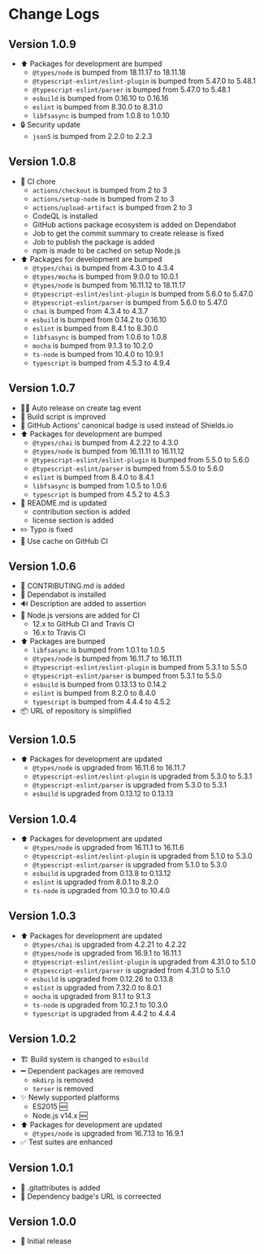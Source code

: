# Change Logs

## Version 1.0.9

- :arrow_up: Packages for development are bumped
  - `@types/node` is bumped from 18.11.17 to 18.11.18
  - `@typescript-eslint/eslint-plugin` is bumped from 5.47.0 to 5.48.1
  - `@typescript-eslint/parser` is bumped from 5.47.0 to 5.48.1
  - `esbuild` is bumped from 0.16.10 to 0.16.16
  - `eslint` is bumped from 8.30.0 to 8.31.0
  - `libfsasync` is bumped from 1.0.8 to 1.0.10
- :lock: Security update
  - `json5` is bumped from 2.2.0 to 2.2.3

## Version 1.0.8

- :green_heart: CI chore
  - `actions/checkout` is bumped from 2 to 3
  - `actions/setup-node` is bumped from 2 to 3
  - `actions/upload-artifact` is bumped from 2 to 3
  - CodeQL is installed
  - GitHub actions package ecosystem is added on Dependabot
  - Job to get the commit summary to create release is fixed
  - Job to publish the package is added
  - npm is made to be cached on setup Node.js
- :arrow_up: Packages for development are bumped
  - `@types/chai` is bumped from 4.3.0 to 4.3.4
  - `@types/mocha` is bumped from 9.0.0 to 10.0.1
  - `@types/node` is bumped from 16.11.12 to 18.11.17
  - `@typescript-eslint/eslint-plugin` is bumped from 5.6.0 to 5.47.0
  - `@typescript-eslint/parser` is bumped from 5.6.0 to 5.47.0
  - `chai` is bumped from 4.3.4 to 4.3.7
  - `esbuild` is bumped from 0.14.2 to 0.16.10
  - `eslint` is bumped from 8.4.1 to 8.30.0
  - `libfsasync` is bumped from 1.0.6 to 1.0.8
  - `mocha` is bumped from 9.1.3 to 10.2.0
  - `ts-node` is bumped from 10.4.0 to 10.9.1
  - `typescript` is bumped from 4.5.3 to 4.9.4

## Version 1.0.7

- :technologist: Auto release on create tag event
- :hammer: Build script is improved
- :memo: GitHub Actions' canonical badge is used instead of Shields.io
- :arrow_up: Packages for development are bumped
  - `@types/chai` is bumped from 4.2.22 to 4.3.0
  - `@types/node` is bumped from 16.11.11 to 16.11.12
  - `@typescript-eslint/eslint-plugin` is bumped from 5.5.0 to 5.6.0
  - `@typescript-eslint/parser` is bumped from 5.5.0 to 5.6.0
  - `eslint` is bumped from 8.4.0 to 8.4.1
  - `libfsasync` is bumped from 1.0.5 to 1.0.6
  - `typescript` is bumped from 4.5.2 to 4.5.3
- :memo: README.md is updated
  - contribution section is added
  - license section is added
- :pencil2: Typo is fixed
- :green_heart: Use cache on GitHub CI

## Version 1.0.6

- :memo: CONTRIBUTING.md is added
- :robot: Dependabot is installed
- :loud_sound: Description are added to assertion
- :green_heart: Node.js versions are added for CI
  - 12.x to GitHub CI and Travis CI
  - 16.x to Travis CI
- :arrow_up: Packages are bumped
  - `libfsasync` is bumped from 1.0.1 to 1.0.5
  - `@types/node` is bumped from 16.11.7 to 16.11.11
  - `@typescript-eslint/eslint-plugin` is bumped from 5.3.1 to 5.5.0
  - `@typescript-eslint/parser` is bumped from 5.3.1 to 5.5.0
  - `esbuild` is bumped from 0.13.13 to 0.14.2
  - `eslint` is bumped from 8.2.0 to 8.4.0
  - `typescript` is bumped from 4.4.4 to 4.5.2
- :package: URL of repository is simplified

## Version 1.0.5

- :arrow_up: Packages for development are updated
  - `@types/node` is upgraded from 16.11.6 to 16.11.7
  - `@typescript-eslint/eslint-plugin` is upgraded from 5.3.0 to 5.3.1
  - `@typescript-eslint/parser` is upgraded from 5.3.0 to 5.3.1
  - `esbuild` is upgraded from 0.13.12 to 0.13.13

## Version 1.0.4

- :arrow_up: Packages for development are updated
  - `@types/node` is upgraded from 16.11.1 to 16.11.6
  - `@typescript-eslint/eslint-plugin` is upgraded from 5.1.0 to 5.3.0
  - `@typescript-eslint/parser` is upgraded from 5.1.0 to 5.3.0
  - `esbuild` is upgraded from 0.13.8 to 0.13.12
  - `eslint` is upgraded from 8.0.1 to 8.2.0
  - `ts-node` is upgraded from 10.3.0 to 10.4.0

## Version 1.0.3

- :arrow_up: Packages for development are updated
  - `@types/chai` is upgraded from 4.2.21 to 4.2.22
  - `@types/node` is upgraded from 16.9.1 to 16.11.1
  - `@typescript-eslint/eslint-plugin` is upgraded from 4.31.0 to 5.1.0
  - `@typescript-eslint/parser` is upgraded from 4.31.0 to 5.1.0
  - `esbuild` is upgraded from 0.12.26 to 0.13.8
  - `eslint` is upgraded from 7.32.0 to 8.0.1
  - `mocha` is upgraded from 9.1.1 to 9.1.3
  - `ts-node` is upgraded from 10.2.1 to 10.3.0
  - `typescript` is upgraded from 4.4.2 to 4.4.4

## Version 1.0.2

- :building_construction: Build system is changed to `esbuild`
- :heavy_minus_sign: Dependent packages are removed
  - `mkdirp` is removed
  - `terser` is removed
- :sparkles: Newly supported platforms
  - ES2015 :new:
  - Node.js v14.x :new:
- :arrow_up: Packages for development are updated
  - `@types/node` is upgraded from 16.7.13 to 16.9.1
- :white_check_mark: Test suites are enhanced

## Version 1.0.1

- :speak_no_evil: .gitattributes is added
- :memo: Dependency badge's URL is correected

## Version 1.0.0

- :tada: Initial release
